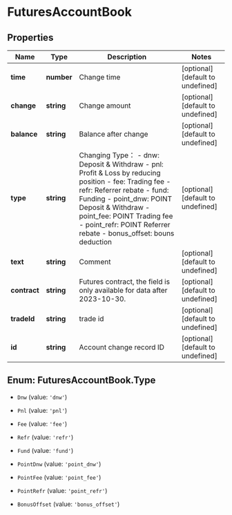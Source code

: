 # FuturesAccountBook

## Properties

Name | Type | Description | Notes
------------ | ------------- | ------------- | -------------
**time** | **number** | Change time | [optional] [default to undefined]
**change** | **string** | Change amount | [optional] [default to undefined]
**balance** | **string** | Balance after change | [optional] [default to undefined]
**type** | **string** | Changing Type：  - dnw: Deposit &amp; Withdraw - pnl: Profit &amp; Loss by reducing position - fee: Trading fee - refr: Referrer rebate - fund: Funding - point_dnw: POINT Deposit &amp; Withdraw - point_fee: POINT Trading fee - point_refr: POINT Referrer rebate - bonus_offset: bouns deduction | [optional] [default to undefined]
**text** | **string** | Comment | [optional] [default to undefined]
**contract** | **string** | Futures contract, the field is only available for data after 2023-10-30. | [optional] [default to undefined]
**tradeId** | **string** | trade id | [optional] [default to undefined]
**id** | **string** | Account change record ID | [optional] [default to undefined]

## Enum: FuturesAccountBook.Type

* `Dnw` (value: `'dnw'`)

* `Pnl` (value: `'pnl'`)

* `Fee` (value: `'fee'`)

* `Refr` (value: `'refr'`)

* `Fund` (value: `'fund'`)

* `PointDnw` (value: `'point_dnw'`)

* `PointFee` (value: `'point_fee'`)

* `PointRefr` (value: `'point_refr'`)

* `BonusOffset` (value: `'bonus_offset'`)


